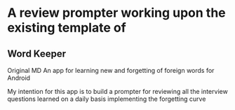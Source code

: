 # A review prompter working upon the existing template of
## Word Keeper
Original MD
An app for learning new and forgetting of foreign words for Android


My intention for this app is to build a prompter for reviewing all the interview questions learned on a daily basis implementing the forgetting curve
